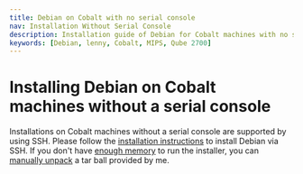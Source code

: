 ```yaml
---
title: Debian on Cobalt with no serial console
nav: Installation Without Serial Console
description: Installation guide of Debian for Cobalt machines with no serial console
keywords: [Debian, lenny, Cobalt, MIPS, Qube 2700]
---
```


<h1>Installing Debian on Cobalt machines without a serial console</h1>

Installations on Cobalt machines without a serial console are supported by
using SSH.  Please follow the <a href = "../install/">installation
instructions</a> to install Debian via SSH.  If you don't have <a href =
"../lowmem/">enough memory</a> to run the installer, you can <a href =
"../unpack/">manually unpack</a> a tar ball provided by me.

